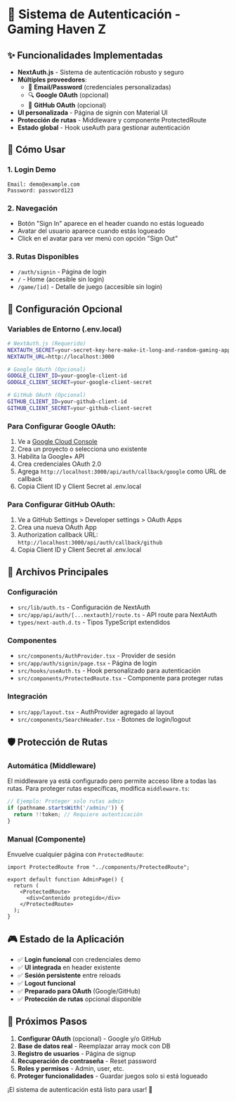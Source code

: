 # 🔐 Sistema de Autenticación - Gaming Haven Z

## ✨ Funcionalidades Implementadas

- **NextAuth.js** - Sistema de autenticación robusto y seguro
- **Múltiples proveedores**:
  - 📧 **Email/Password** (credenciales personalizadas)
  - 🔍 **Google OAuth** (opcional)
  - 🐙 **GitHub OAuth** (opcional)
- **UI personalizada** - Página de signin con Material UI
- **Protección de rutas** - Middleware y componente ProtectedRoute
- **Estado global** - Hook useAuth para gestionar autenticación

## 🚀 Cómo Usar

### 1. **Login Demo**
```
Email: demo@example.com
Password: password123
```

### 2. **Navegación**
- Botón "Sign In" aparece en el header cuando no estás logueado
- Avatar del usuario aparece cuando estás logueado
- Click en el avatar para ver menú con opción "Sign Out"

### 3. **Rutas Disponibles**
- `/auth/signin` - Página de login
- `/` - Home (accesible sin login)
- `/game/[id]` - Detalle de juego (accesible sin login)

## 🔧 Configuración Opcional

### Variables de Entorno (.env.local)
```bash
# NextAuth.js (Requerido)
NEXTAUTH_SECRET=your-secret-key-here-make-it-long-and-random-gaming-app-2025
NEXTAUTH_URL=http://localhost:3000

# Google OAuth (Opcional)
GOOGLE_CLIENT_ID=your-google-client-id
GOOGLE_CLIENT_SECRET=your-google-client-secret

# GitHub OAuth (Opcional)  
GITHUB_CLIENT_ID=your-github-client-id
GITHUB_CLIENT_SECRET=your-github-client-secret
```

### Para Configurar Google OAuth:
1. Ve a [Google Cloud Console](https://console.cloud.google.com/)
2. Crea un proyecto o selecciona uno existente
3. Habilita la Google+ API
4. Crea credenciales OAuth 2.0
5. Agrega `http://localhost:3000/api/auth/callback/google` como URL de callback
6. Copia Client ID y Client Secret al .env.local

### Para Configurar GitHub OAuth:
1. Ve a GitHub Settings > Developer settings > OAuth Apps
2. Crea una nueva OAuth App
3. Authorization callback URL: `http://localhost:3000/api/auth/callback/github`
4. Copia Client ID y Client Secret al .env.local

## 📁 Archivos Principales

### Configuración
- `src/lib/auth.ts` - Configuración de NextAuth
- `src/app/api/auth/[...nextauth]/route.ts` - API route para NextAuth
- `types/next-auth.d.ts` - Tipos TypeScript extendidos

### Componentes
- `src/components/AuthProvider.tsx` - Provider de sesión
- `src/app/auth/signin/page.tsx` - Página de login
- `src/hooks/useAuth.ts` - Hook personalizado para autenticación
- `src/components/ProtectedRoute.tsx` - Componente para proteger rutas

### Integración
- `src/app/layout.tsx` - AuthProvider agregado al layout
- `src/components/SearchHeader.tsx` - Botones de login/logout

## 🛡️ Protección de Rutas

### Automática (Middleware)
El middleware ya está configurado pero permite acceso libre a todas las rutas. Para proteger rutas específicas, modifica `middleware.ts`:

```typescript
// Ejemplo: Proteger solo rutas admin
if (pathname.startsWith('/admin/')) {
  return !!token; // Requiere autenticación
}
```

### Manual (Componente)
Envuelve cualquier página con `ProtectedRoute`:

```tsx
import ProtectedRoute from "../components/ProtectedRoute";

export default function AdminPage() {
  return (
    <ProtectedRoute>
      <div>Contenido protegido</div>
    </ProtectedRoute>
  );
}
```

## 🎮 Estado de la Aplicación

- ✅ **Login funcional** con credenciales demo
- ✅ **UI integrada** en header existente
- ✅ **Sesión persistente** entre reloads
- ✅ **Logout funcional**
- ✅ **Preparado para OAuth** (Google/GitHub)
- ✅ **Protección de rutas** opcional disponible

## 🚀 Próximos Pasos

1. **Configurar OAuth** (opcional) - Google y/o GitHub
2. **Base de datos real** - Reemplazar array mock con DB
3. **Registro de usuarios** - Página de signup
4. **Recuperación de contraseña** - Reset password
5. **Roles y permisos** - Admin, user, etc.
6. **Proteger funcionalidades** - Guardar juegos solo si está logueado

¡El sistema de autenticación está listo para usar! 🎉
